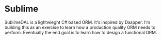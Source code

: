 # Sublime
SublimeDAL is a lightwieght C# based ORM. It's inspired by Daapper. I'm building this as an exercise to learn how a production quality ORM needs to perform.
Eventually the end goal is to learn how to design a functional ORM. 
